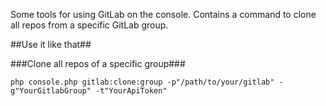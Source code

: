 Some tools for using GitLab on the console.
Contains a command to clone all repos from a specific GitLab group.

##Use it like that##

###Clone all repos of a specific group###
```
php console.php gitlab:clone:group -p"/path/to/your/gitlab" -g"YourGitlabGroup" -t"YourApiToken"
```